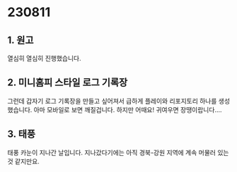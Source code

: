 # 230811

## 1. 원고

열심히 열심히 진행했습니다.

## 2. 미니홈피 스타일 로그 기록장

그런데 갑자기 로그 기록장을 만들고 싶어져서 급하게 플레이와 리포지토리 하나를 생성했습니다.
아마 모바일로 보면 깨질겁니다. 하지만 어때요! 귀여우면 장땡이랍니다....

## 3. 태풍

태풍 카눈이 지나간 날입니다.
지나갔다기에는 아직 경북-강원 지역에 계속 머물러 있는 것 같지만요.